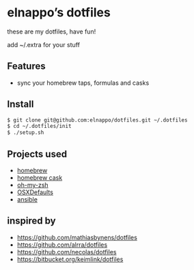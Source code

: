 # elnappo’s dotfiles
these are my dotfiles, have fun!

add ~/.extra for your stuff

## Features
* sync your homebrew taps, formulas and casks 

## Install
```bash
$ git clone git@github.com:elnappo/dotfiles.git ~/.dotfiles
$ cd ~/.dotfiles/init
$ ./setup.sh
```

## Projects used
* [homebrew](https://github.com/Homebrew/homebrew)
* [homebrew cask](https://github.com/phinze/homebrew-cask)
* [oh-my-zsh](https://github.com/robbyrussell/oh-my-zsh)
* [OSXDefaults](https://github.com/kevinSuttle/OSXDefaults)
* [ansible](https://github.com/ansible/ansible)

## inspired by
* https://github.com/mathiasbynens/dotfiles
* https://github.com/alrra/dotfiles
* https://github.com/necolas/dotfiles
* https://bitbucket.org/keimlink/dotfiles
